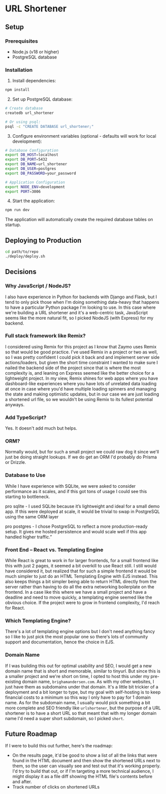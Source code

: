 # URL Shortener

## Setup

### Prerequisites
- Node.js (v18 or higher)
- PostgreSQL database

### Installation

1. Install dependencies:
```bash
npm install
```

2. Set up PostgreSQL database:
```bash
# Create database
createdb url_shortener

# Or using psql:
psql -c "CREATE DATABASE url_shortener;"
```

3. Configure environment variables (optional - defaults will work for local development):
```bash
# Database Configuration
export DB_HOST=localhost
export DB_PORT=5432
export DB_NAME=url_shortener
export DB_USER=postgres
export DB_PASSWORD=your_password

# Application Configuration
export NODE_ENV=development
export PORT=3006
```

4. Start the application:
```bash
npm run dev
```

The application will automatically create the required database tables on startup.

## Deploying to Production

```bash
cd path/to/repo
./deploy/deploy.sh
```

## Decisions

### Why JavaScript / NodeJS?

I also have experience in Python for backends with Django and Flask, but I tend to only pick those when I'm doing something data-heavy that happens to have a particular Python package I'm looking to use. In this case where we're building a URL shortener and it's a web-centric task, JavaScript seems like the more natural fit, so I picked NodeJS (with Express) for my backend.

### Full stack framework like Remix?

I considered using Remix for this project as I know that Zaymo uses Remix so that would be good practice. I've used Remix in a project or two as well, so I was pretty confident I could pick it back and and implement server side actions/loaders, but given the short time constraint I wanted to make sure I nailed the backend side of the project since that is where the most complexity is, and leaning on Express seemed like the better choice for a lightweight project. In my view, Remix shines for web apps where you have dashboard-like experiences where you have lots of unrelated data loading at once in case where you'd have multiple loading spinners and managing the state and making optimistic updates, but in our case we are just loading a shortened url file, so we wouldn't be using Remix to its fullest potential anyways.

### Add TypeScript?

Yes. It doesn't add much but helps.

### ORM?

Normally would, but for such a small project we could raw dog it since we'll just be doing straight lookups. If we do get an ORM I'd probably do Prisma or Drizzle.

### Database to Use

While I have experience with SQLite, we were asked to consider performance as it scales, and if this got tons of usage I could see this starting to bottleneck.

pro sqlite - I used SQLite because it’s lightweight and ideal for a small demo app. If this were deployed at scale, it would be trivial to swap in PostgreSQL using the same ORM layer

pro postgres -  I chose PostgreSQL to reflect a more production-ready setup. It gives me hosted persistence and would scale well if this app handled higher traffic.”

### Front End – React vs. Templating Engine

While React is great to work in for larger frontends, for a small frontend like this with just 2 pages, it seemed a bit overkill to use React still. I still would have considered it, but realized that for such a simple frontend it would be much simpler to just do an HTML Templating Engine with EJS instead. This also keeps things a bit simpler being able to return HTML directly from the server rather than having to do all the extra networking boilerplate on the frontend. In a case like this where we have a small project and have a deadline and need to move quickly, a templating engine seemed like the obvious choice. If the project were to grow in frontend complexity, I'd reach for React.

### Which Templating Engine?

There's a lot of templating engine options but I don't need anything fancy so I like to just pick the most popular one so there's lots of community support and documentation, hence the choice in EJS.

### Domain Name

If I was building this out for optimal usability and SEO, I would get a new domain name that is short and memorable, similar to tinyurl. But since this is a smaller project and we're short on time, I opted to host this under my pre-existing domain name, `brighamandersen.com`. As with my other websites, I just have them as subdomains under that domain. It's a little bit trickier of a deployment and a bit longer to type, but my goal with self-hosting is to keep financial costs to a minimum so this way I only have to pay for 1 domain name. As for the subdomain name, I usually would pick something a bit more complete and SEO friendly like `urlshortener`, but the purpose of a URL shortener is to have a short URL so that meant that with my longer domain name I'd need a super short subdomain, so I picked `short`.

## Future Roadmap

If I were to build this out further, here's the roadmap:

- On the results page, it'd be good to show a list of all the links that were found in the HTML document and then show the shortened URLs next to them, so the user can visually see and test out that it's working properly. I'd try to build that out, or if I'm targeting a more technical audience, I might display it as a file diff showing the HTML file's contents before and after.
- Track number of clicks on shortened URLs